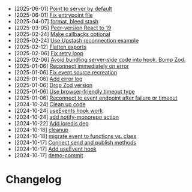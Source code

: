 - [2025-06-01] [Point to server by default](https://github.com/RubricLab/events/commit/746b18db83c2f25207ebb71014bf85041439e601)
- [2025-06-01] [Fix entrypoint file](https://github.com/RubricLab/events/commit/ce504b40899971e76e93aaf888317cd153cbae71)
- [2025-04-07] [format, bleed stash](https://github.com/RubricLab/events/commit/671ff00a2cc819059a02437c3d38d4e879206946)
- [2025-03-05] [Peer-version React to 19](https://github.com/RubricLab/events/commit/c63acd11e8d49c4eca24145d519eeb8048ba9553)
- [2025-02-24] [Make callbacks optional](https://github.com/RubricLab/events/commit/f5d83a9e54c2b1a2dc251ec278b5b1c3952a2bfd)
- [2025-02-24] [Use Upstash reconnection example](https://github.com/RubricLab/events/commit/67b03b6b9a4b4147ff4fbed16e31fe6076747ef3)
- [2025-02-12] [Flatten exports](https://github.com/RubricLab/events/commit/2dc974ac8fb40398f4759016f72f327ef5b1d532)
- [2025-02-06] [Fix retry loop](https://github.com/RubricLab/events/commit/9237d47d5c2d39cf5231ea520291e0bb871c71d8)
- [2025-02-06] [Avoid bundling server-side code into hook. Bump Zod.](https://github.com/RubricLab/events/commit/d81503d74154983bfa2f9d6b2a04cddaf569d36b)
- [2025-01-06] [Reconnect immediately on error](https://github.com/RubricLab/events/commit/92bdcca1192966681afa0411f89c001bc9d6684a)
- [2025-01-06] [Fix event source recreation](https://github.com/RubricLab/events/commit/fe2eecd1044bd62c6b585ec0da170c2b2f076194)
- [2025-01-06] [Add error log](https://github.com/RubricLab/events/commit/ddc3710d64c57c8396b262c479a11e06ac7a2c75)
- [2025-01-06] [Drop Zod version](https://github.com/RubricLab/events/commit/9a7941f9b63ef530410fbc49d60fe6b4e7faa6d8)
- [2025-01-06] [Use browser-friendly timeout type](https://github.com/RubricLab/events/commit/12542ba319de946b825e703a5c1f6a3903a2402c)
- [2025-01-06] [Reconnect to event endpoint after failure or timeout](https://github.com/RubricLab/events/commit/04b943be5d413d3e3d7c8316a794c1a69e0f6627)
- [2024-10-24] [Clean up code](https://github.com/RubricLab/events/commit/1779a672ef8a5771e4b77e62e7c3ba49b985c375)
- [2024-10-24] [useEvents hook work](https://github.com/RubricLab/events/commit/13bc06d3e26fd6d374b66bf95c43253471f3c925)
- [2024-10-24] [add notify-monorepo action](https://github.com/RubricLab/events/commit/58b8bb61af0a633d7f36d5aa78f9f26bec076bc2)
- [2024-10-22] [Add ioredis dep](https://github.com/RubricLab/events/commit/37850e8e16a8127c92d7340ff3a3ca7ae6b8c1fe)
- [2024-10-18] [cleanup](https://github.com/RubricLab/events/commit/2bda73ee524180ead7b55f3c7ee367da9f095c65)
- [2024-10-18] [migrate event to functions vs. class](https://github.com/RubricLab/events/commit/5be674bb0013563b2c897742e676d6a059318dec)
- [2024-10-17] [Connect send and publish methods](https://github.com/RubricLab/events/commit/417145ada1f17d31be2a5f4f962badb662be601f)
- [2024-10-17] [Add useEvent hook](https://github.com/RubricLab/events/commit/d73ace219e6efd841ae811c91fc1543e32c5e2f9)
- [2024-10-17] [demo-commit](https://github.com/RubricLab/events/commit/816cea8d14674a7120242d9ea29b5611dad28be9)
# Changelog

